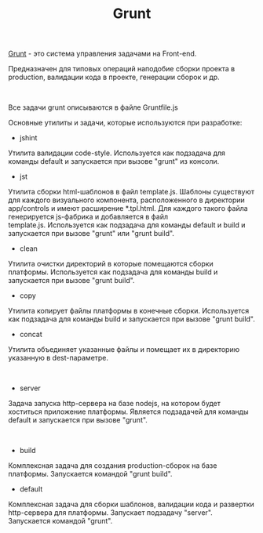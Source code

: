 ﻿---
layout: default
title: Grunt
position: 
categories: 
tags: 
---

[Grunt](http://gruntjs.com/) - это система управления задачами на Front-end.

Предназначен для типовых операций наподобие сборки проекта в production, валидации кода в проекте, генерации сборок и др.

 

Все задачи grunt описываются в файле Gruntfile.js

Основные утилиты и задачи, которые используются при разработке:

* jshint

Утилита валидации code-style. Используется как подзадача для команды default и запускается при вызове "grunt" из консоли.

* jst

Утилита сборки html-шаблонов в файл template.js. Шаблоны существуют для каждого визуального компонента, расположенного в директории app/controls и имеют расширение *.tpl.html. Для каждого такого файла генерируется js-фабрика и добавляется в файл template.js. Используется как подзадача для команды default и build и запускается при вызове "grunt" или "grunt build".

* clean

Утилита очистки директорий в которые помещаются сборки платформы. Используется как подзадача для команды build и запускается при вызове "grunt build".

* copy

Утилита копирует файлы платформы в конечные сборки. Используется как подзадача для команды build и запускается при вызове "grunt build".

* concat

Утилита объединяет указанные файлы и помещает их в директорию указанную в dest-параметре.

 

* server

Задача запуска http-сервера на базе nodejs, на котором будет хоститься приложение платформы. Является подзадачей для команды default и запускается при вызове "grunt".

 

* build

Комплексная задача для создания production-сборок на базе платформы. Запускается командой "grunt build".

* default

Комплексная задача для сборки шаблонов, валидации кода и развертки http-сервера для платформы. Запускает подзадачу "server". Запускается командой "grunt".

 

